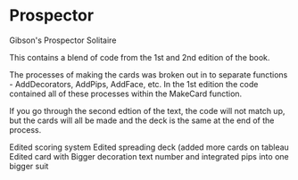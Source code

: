 # Prospector
Gibson's Prospector Solitaire

This contains a blend of code from the 1st and 2nd edition of the book. 

The processes of making the cards was broken out in to separate functions - AddDecorators, AddPips, AddFace, etc. In the 1st edition the code contained all of these processes within the MakeCard function.

If you go through the second edtion of the text, the code will not match up, but the cards will all be made and the deck is the same at the end of the process.


Edited scoring system
Edited spreading deck (added more cards on tableau
Edited card with Bigger decoration text number and integrated pips into one bigger suit